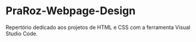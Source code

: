 # PraRoz-Webpage-Design
Repertório dedicado aos projetos de HTML e CSS com a ferramenta Visual Studio Code.
